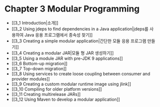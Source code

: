 # Chapter 3 Modular Programming

* [[3_1 Introduction|소개]]
* [[3_2 Using jdeps to find dependencies in a Java application|jdeps를 사용하여 Java 응용 프로그램에서 종속성 찾기]]
* [[3_3 Creating a simple modular application|간단한 모듈 응용 프로그램 만들기]]
* [[3_4 Creating a modular JAR|모듈 형 JAR 생성하기]]
* [[3_5 Using a module JAR with pre-JDK 9 applications]]
* [[3_6 Bottom-up migration]]
* [[3_7 Top-down migration]]
* [[3_8 Using services to create loose coupling between consumer and provider modules]]
* [[3_9 Creating a custom modular runtime image using jlink]]
* [[3_10 Compiling for older platform versions]]
* [[3_11 Creating multirelease JARs]]
* [[3_12 Using Maven to develop a modular application]]
